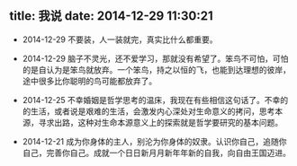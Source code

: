 title: 我说
date: 2014-12-29 11:30:21
---

- 2014-12-29
不要装，人一装就完，真实比什么都重要。

- 2014-12-29
脑子不灵光，还不爱学习，那就没有希望了。笨鸟不可怕，可怕的是自认为是笨鸟就放弃。一个笨鸟，持之以恒的飞，也能到达理想的彼岸，途中很多比你聪明的鸟可能都放弃了。

- 2014-12-25
不幸婚姻是哲学思考的温床，我现在有些相信这句话了。不幸的的生活，或者说是艰难的生活，会激发内心深处对生命意义的拷问，思考本源，寻求出路，这种对生命本源意义上的探索就是哲学要研究的基本问题。

- 2014-12-21
成为你身体的主人，别沦为你身体的奴隶。认识你自己，追随你自己，完善你自己。成就一个日日新月月新年年新的自我，向自由王国迈进。
